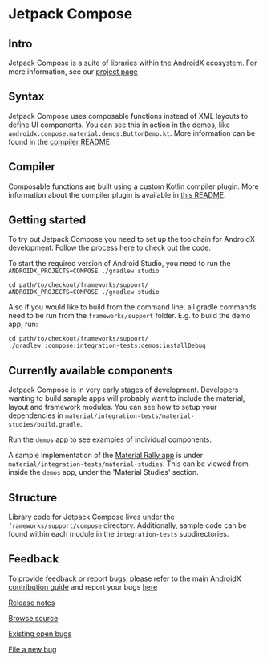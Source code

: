 # Jetpack Compose
## Intro
Jetpack Compose is a suite of libraries within the AndroidX ecosystem. For more information, see our [project page](https://developer.android.com/jetpackcompose)

## Syntax
Jetpack Compose uses composable functions instead of XML layouts to define UI components. You can
see this in action in the demos, like `androidx.compose.material.demos.ButtonDemo.kt`. More
information can be found in the [compiler README](https://android.googlesource.com/platform/frameworks/support/+/androidx-master-dev/compose/compiler/README.md).

## Compiler
Composable functions are built using a custom Kotlin compiler plugin. More information about the
compiler plugin is available in [this README](https://android.googlesource.com/platform/frameworks/support/+/androidx-master-dev/compose/compiler/README.md).

## Getting started
To try out Jetpack Compose you need to set up the toolchain for AndroidX development. Follow the process [here](https://android.googlesource.com/platform/frameworks/support/+/androidx-master-dev/README.md) to check out the code.

To start the required version of Android Studio, you need to run the `ANDROIDX_PROJECTS=COMPOSE ./gradlew studio`

    cd path/to/checkout/frameworks/support/
    ANDROIDX_PROJECTS=COMPOSE ./gradlew studio

Also if you would like to build from the command line, all gradle commands need to be run from the
`frameworks/support` folder.  E.g. to build the demo app, run:

    cd path/to/checkout/frameworks/support/
    ./gradlew :compose:integration-tests:demos:installDebug

## Currently available components
Jetpack Compose is in very early stages of development. Developers wanting to build sample apps will probably want to include the material, layout and framework modules. You can see how to setup your dependencies in `material/integration-tests/material-studies/build.gradle`.

Run the `demos` app to see examples of individual components.

A sample implementation of the [Material Rally app](https://material.io/design/material-studies/rally.html) is under `material/integration-tests/material-studies`. This can be viewed from inside the `demos` app, under the 'Material Studies' section.

## Structure
Library code for Jetpack Compose lives under the `frameworks/support/compose` directory. Additionally, sample code can be found within each module in the `integration-tests` subdirectories.

## Feedback
To provide feedback or report bugs, please refer to the main [AndroidX contribution guide](https://android.googlesource.com/platform/frameworks/support/+/androidx-master-dev/README.md) and report your bugs [here](https://issuetracker.google.com/issues/new?component=612128)

[Release notes](https://developer.android.com/jetpack/androidx/releases/compose)

[Browse source](https://cs.android.com/androidx/platform/frameworks/support/+/androidx-master-dev:compose/)

[Existing open bugs](https://issuetracker.google.com/issues?q=componentid:612128%20status:open)

[File a new bug](https://issuetracker.google.com/issues/new?component=612128)
